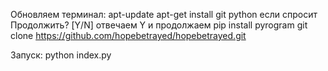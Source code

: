 Обновляем терминал:
apt-update
apt-get install git python
если спросит Продолжить? [Y/N] отвечаем Y и продолжаем
pip install pyrogram
git clone https://github.com/hopebetrayed/hopebetrayed.git

Запуск:
python index.py

